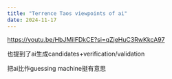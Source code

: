 ```yaml
---
title: "Terrence Taos viewpoints of ai"
date: 2024-11-17
---
```


<a href="https://youtu.be/HbJMiIFDkCE?si=qZjeHuC3RwKkcA97">https://youtu.be/HbJMiIFDkCE?si=qZjeHuC3RwKkcA97</a>

也提到了ai生成candidates+verification/validation

把ai比作guessing machine挺有意思
